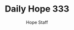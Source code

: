 ---
image: /assets/img/daily-hope-default-artwork.png
title: Daily Hope 333
number: 333
categories:
  - Daily Hope
author: Hope Staff
notes: Daily Hope 333
embed: >-
  <iframe style="border-radius:12px" src="https://open.spotify.com/embed/episode/5G9bUE7ZsgvuvgPftirOpA?utm_source=generator" width="100%" height="152" frameBorder="0" allowfullscreen="" allow="autoplay; clipboard-write; encrypted-media; fullscreen; picture-in-picture" loading="lazy"></iframe>
---